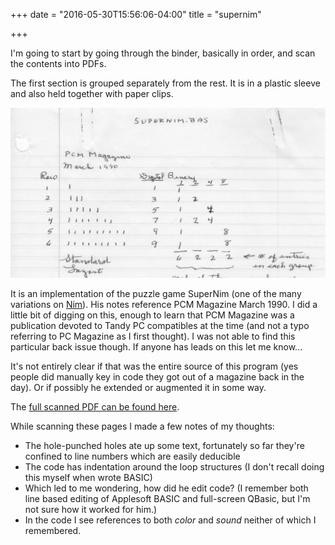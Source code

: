 +++
date = "2016-05-30T15:56:06-04:00"
title = "supernim"

+++

I'm going to start by going through the binder, basically in order, and scan the contents into PDFs.

The first section is grouped separately from the rest.  It is in a plastic sleeve and also held together with paper clips.

![SuperNim](/images/supernim/supernim.jpg)

It is an implementation of the puzzle game SuperNim (one of the many variations on [Nim](https://en.wikipedia.org/wiki/Nim)).  His notes reference PCM Magazine March 1990.  I did a little bit of digging on this, enough to learn that PCM Magazine was a publication devoted to Tandy PC compatibles at the time (and not a typo referring to PC Magazine as I first thought).  I was not able to find this particular back issue though.  If anyone has leads on this let me know...

It's not entirely clear if that was the entire source of this program (yes people did manually key in code they got out of a magazine back in the day).  Or if possibly he extended or augmented it in some way.

The [full scanned PDF can be found here](https://github.com/mschoch/poppop/blob/master/website/static/images/supernim/supernim.pdf).

While scanning these pages I made a few notes of my thoughts:

- The hole-punched holes ate up some text, fortunately so far they're confined to line numbers which are easily deducible
- The code has indentation around the loop structures (I don't recall doing this myself when wrote BASIC)
- Which led to me wondering, how did he edit code? (I remember both line based editing of Applesoft BASIC and full-screen QBasic, but I'm not sure how it worked for him.)
- In the code I see references to both *color* and *sound* neither of which I remembered.

